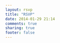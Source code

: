 ```yaml
---
layout: rsvp 
title: "RSVP"
date: 2014-01-29 21:14
comments: true
sharing: true
footer: false 
---
```

